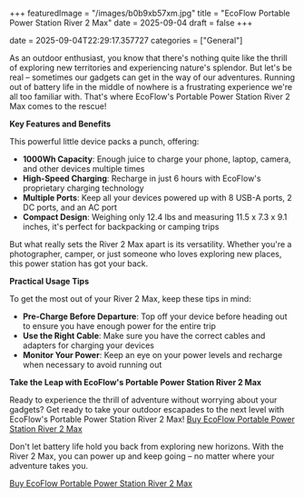 +++
featuredImage = "/images/b0b9xb57xm.jpg"
title = "EcoFlow Portable Power Station River 2 Max"
date = 2025-09-04
draft = false
+++

date = 2025-09-04T22:29:17.357727
categories = ["General"]

As an outdoor enthusiast, you know that there's nothing quite like the thrill of exploring new territories and experiencing nature's splendor. But let's be real – sometimes our gadgets can get in the way of our adventures. Running out of battery life in the middle of nowhere is a frustrating experience we're all too familiar with. That's where EcoFlow's Portable Power Station River 2 Max comes to the rescue!

**Key Features and Benefits**

This powerful little device packs a punch, offering:

* **1000Wh Capacity**: Enough juice to charge your phone, laptop, camera, and other devices multiple times
* **High-Speed Charging**: Recharge in just 6 hours with EcoFlow's proprietary charging technology
* **Multiple Ports**: Keep all your devices powered up with 8 USB-A ports, 2 DC ports, and an AC port
* **Compact Design**: Weighing only 12.4 lbs and measuring 11.5 x 7.3 x 9.1 inches, it's perfect for backpacking or camping trips

But what really sets the River 2 Max apart is its versatility. Whether you're a photographer, camper, or just someone who loves exploring new places, this power station has got your back.

**Practical Usage Tips**

To get the most out of your River 2 Max, keep these tips in mind:

* **Pre-Charge Before Departure**: Top off your device before heading out to ensure you have enough power for the entire trip
* **Use the Right Cable**: Make sure you have the correct cables and adapters for charging your devices
* **Monitor Your Power**: Keep an eye on your power levels and recharge when necessary to avoid running out

**Take the Leap with EcoFlow's Portable Power Station River 2 Max**

Ready to experience the thrill of adventure without worrying about your gadgets? Get ready to take your outdoor escapades to the next level with EcoFlow's Portable Power Station River 2 Max! [Buy EcoFlow Portable Power Station River 2 Max](https://www.amazon.com/dp/B0B9XB57XM)

Don't let battery life hold you back from exploring new horizons. With the River 2 Max, you can power up and keep going – no matter where your adventure takes you.

[Buy EcoFlow Portable Power Station River 2 Max](https://www.amazon.com/dp/B0B9XB57XM)
